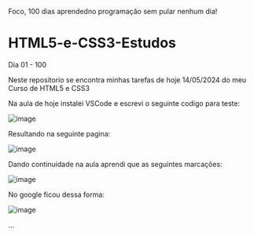 Foco, 100 dias aprendedno programação sem pular nenhum dia!

# HTML5-e-CSS3-Estudos

Dia 01 - 100

Neste repositorio se encontra minhas tarefas de hoje 14/05/2024 do meu Curso de HTML5 e CSS3

Na aula de hoje instalei VSCode e escrevi o seguinte codigo para teste:

![image](https://github.com/Mer1daAndrea/HTML5-e-CSS3-Estudos/assets/167032071/bde8d62b-7a03-4c1a-a967-e61b511dbd1d)


Resultando na seguinte pagina:

![image](https://github.com/Mer1daAndrea/HTML5-e-CSS3-Estudos/assets/167032071/8a2f67c5-8e34-49ce-a60c-9ad017ac6e70)

Dando continuidade na aula aprendi que as seguintes marcações:

![image](https://github.com/Mer1daAndrea/HTML5-e-CSS3-Estudos/assets/167032071/29fbf8be-3a2e-408d-a5fe-30f1af4dcbdc)
  

No google ficou dessa forma:

![image](https://github.com/Mer1daAndrea/HTML5-e-CSS3-Estudos/assets/167032071/972fdacc-8056-4c99-aa8a-f044f00c6e86)

...
